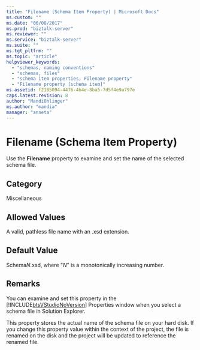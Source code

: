 ```yaml
---
title: "Filename (Schema Item Property) | Microsoft Docs"
ms.custom: ""
ms.date: "06/08/2017"
ms.prod: "biztalk-server"
ms.reviewer: ""
ms.service: "biztalk-server"
ms.suite: ""
ms.tgt_pltfrm: ""
ms.topic: "article"
helpviewer_keywords: 
  - "schemas, naming conventions"
  - "schemas, files"
  - "schema item properties, Filename property"
  - "Filename property [schema item]"
ms.assetid: f2185094-4476-4b4e-8ba5-7d5f4e9a797e
caps.latest.revision: 8
author: "MandiOhlinger"
ms.author: "mandia"
manager: "anneta"
---
```

# Filename (Schema Item Property)
Use the **Filename** property to examine and set the name of the selected schema file.  
  
## Category  
 Miscellaneous  
  
## Allowed Values  
 A valid, pathless file name with an .xsd extension.  
  
## Default Value  
 Schema*N*.xsd, where "*N*" is a monotonically increasing number.  
  
## Remarks  
 You can examine and set this property in the [!INCLUDE[btsVStudioNoVersion](../includes/btsvstudionoversion-md.md)] Properties window when you select a schema file in Solution Explorer.  
  
 This property stores the actual name of the schema file on your hard disk. If you change this property value within the context of the project, the file is renamed on the disk and the project will be updated to reference the renamed file.